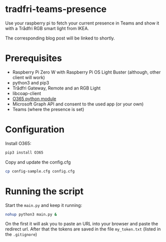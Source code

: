 # tradfri-teams-presence
Use your raspberry pi to fetch your current presence in Teams and show it with a Trådfri RGB smart light from IKEA.

The corresponding blog post will be linked to shortly.

# Prerequisites
* Raspberry Pi Zero W with Raspberry Pi OS Light Buster (although, other client will work)
* python3 and pip3
* Trådfri Gateway, Remote and an RGB Light
* libcoap-client
* [O365 python module](https://pypi.org/project/O365/)
* Microsoft Graph API and consent to the used app (or your own)
* Teams (where the presence is set)

# Configuration
Install O365: 
```bash  
pip3 install O365
``` 
Copy and update the config.cfg
```bash
cp config-sample.cfg config.cfg
```
# Running the script
Start the `main.py` and keep it running:
```bash
nohup python3 main.py &
```
On the first it will ask you to paste an URL into your browser and paste the redirect url. After that the tokens are saved in the file `my_token.txt` (listed in the `.gitignore`)

